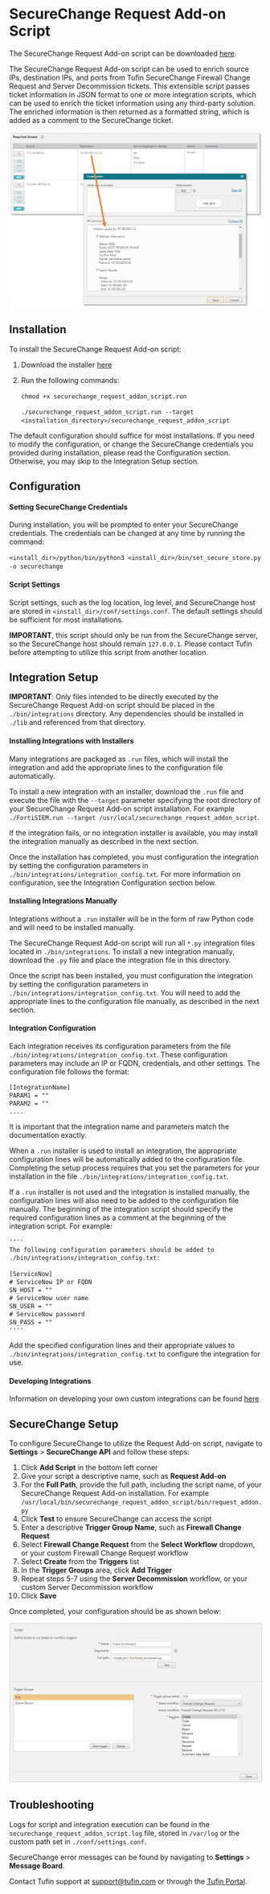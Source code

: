 # SecureChange Request Add-on Script

The SecureChange Request Add-on script can be downloaded [here](https://www.dropbox.com/s/jfefdl9n70g4h72/securechange_ticket_enrichment.run?dl=1).

The SecureChange Request Add-on script can be used to enrich source IPs, destination IPs, and ports from Tufin SecureChange Firewall Change Request and Server Decommission tickets.  This extensible script passes ticket information in JSON format to one or more integration scripts, which can be used to enrich the ticket information using any third-party solution.  The enriched information is then returned as a formatted string, which is added as a comment to the SecureChange ticket.

![Infoblox Example](https://raw.githubusercontent.com/jtmoran/SecureChange-Request-Addon-Script/master/Screenshots/Example%20Results.PNG?raw=true)

## Installation

To install the SecureChange Request Add-on script:

1. Download the installer [here](https://www.dropbox.com/s/jfefdl9n70g4h72/securechange_ticket_enrichment.run?dl=1)
2. Run the following commands:

    `chmod +x securechange_request_addon_script.run`
    
    `./securechange_request_addon_script.run --target <installation_directory>/securechange_request_addon_script`

The default configuration should suffice for most installations.  If you need to modify the configuration, or change the SecureChange credentials you provided during installation, please read the Configuration section.  Otherwise, you may skip to the Integration Setup section.

## Configuration

#### Setting SecureChange Credentials
During  installation, you will be prompted to enter your SecureChange credentials.  The credentials can be changed at any time by running the command:

`<install_dir>/python/bin/python3 <install_dir>/bin/set_secure_store.py -o securechange`

#### Script Settings

Script settings, such as the log location, log level, and SecureChange host are stored in `<install_dir>/conf/settings.conf`.  The default settings should be sufficient for most installations.

**IMPORTANT**, this script should only be run from the SecureChange server, so the SecureChange host should remain `127.0.0.1`.  Please contact Tufin before attempting to utilize this script from another location.

## Integration Setup

**IMPORTANT**: Only files intended to be directly executed by the SecureChange Request Add-on script should be placed in the `./bin/integrations` directory. Any dependencies should be installed in `./lib` and referenced from that directory.  

#### Installing Integrations with Installers

Many integrations are packaged as `.run` files, which will install the integration and add the appropriate lines to the configuration file automatically.

To install a new integration with an installer, download the `.run` file and execute the file with the `--target` parameter specifying the root directory of your SecureChange Request Add-on script installation.  For example `./FortiSIEM.run --target /usr/local/securechange_request_addon_script`.

If the integration fails, or no integration installer is available, you may install the integration manually as described in the next section.

Once the installation has completed, you must configuration the integration by setting the configuration parameters in `./bin/integrations/integration_config.txt`.  For more information on configuration, see the Integration Configuration section below.

#### Installing Integrations Manually

Integrations without a `.run` installer will be in the form of raw Python code and will need to be installed manually.  

The SecureChange Request Add-on script will run all `*.py` integration files located in `./bin/integrations`.  To install a new integration manually, download the `.py` file and place the integration file in this directory.  

Once the script has been installed, you must configuration the integration by setting the configuration parameters in `./bin/integrations/integration_config.txt`.  You will need to add the appropriate lines to the configuration file manually, as described in the next section.

#### Integration Configuration

Each integration receives its configuration parameters from the file `./bin/integrations/integration_config.txt`.  These configuration parameters may include an IP or FQDN, credentials, and other settings.  The configuration file follows the format:

    [IntegrationName]
    PARAM1 = ""
    PARAM2 = ""
    ....

It is important that the integration name and parameters match the documentation exactly.

When a `.run` installer is used to install an integration, the appropriate configuration lines will be automatically added to the configuration file.  Completing the setup process requires that you set the parameters for your installation in the file `./bin/integrations/integration_config.txt`.

If a `.run` installer is not used and the integration is installed manually, the configuration lines will also need to be added to the configuration file manually.  The beginning of the integration script should specify the required configuration lines as a comment at the beginning of the integration script.  For example:

    ''''
    The following configuration parameters should be added to ./bin/integrations/integration_config.txt:

    [ServiceNow]
    # ServiceNow IP or FQDN
    SN_HOST = ""
    # ServiceNow user name
    SN_USER = ""
    # ServiceNow password
    SN_PASS = ""
    ''''

Add the specified configuration lines and their appropriate values to `./bin/integrations/integration_config.txt` to configure the integration for use.

#### Developing Integrations

Information on developing your own custom integrations can be found [here](https://github.com/jtmoran/SecureChange-Request-Addon-Script/blob/master/Developing%20Integrations.md)

## SecureChange Setup

To configure SecureChange to utilize the Request Add-on script, navigate to **Settings** > **SecureChange API** and follow these steps:

1. Click **Add Script** in the bottom left corner
2. Give your script a descriptive name, such as **Request Add-on**
3. For the **Full Path**, provide the full path, including the script name, of your SecureChange Request Add-on installation.  For example `/usr/local/bin/securechange_request_addon_script/bin/request_addon.py`
4. Click **Test** to ensure SecureChange can access the script
5. Enter a descriptive **Trigger Group Name**, such as **Firewall Change Request**
6. Select **Firewall Change Request** from the **Select Workflow** dropdown, or your custom Firewall Change Request workflow
7. Select **Create** from the **Triggers** list
8. In the **Trigger Groups** area, click **Add Trigger**
9. Repeat steps 5-7 using the **Server Decommission** workflow, or your custom Server Decommission workflow
10. Click **Save**

Once completed, your configuration should be as shown below:

![SecureChange Setup](https://raw.githubusercontent.com/jtmoran/SecureChange-Request-Addon-Script/master/Screenshots/SecureChange%20Setup.PNG?raw=true)

## Troubleshooting

Logs for script and integration execution can be found in the `securechange_request_addon_script.log` file, stored in `/var/log` or the custom path set in `./conf/settings.conf`.

SecureChange error messages can be found by navigating to **Settings** > **Message Board**.

Contact Tufin support at <support@tufin.com> or through the [Tufin Portal](https://portal.tufin.com/).

